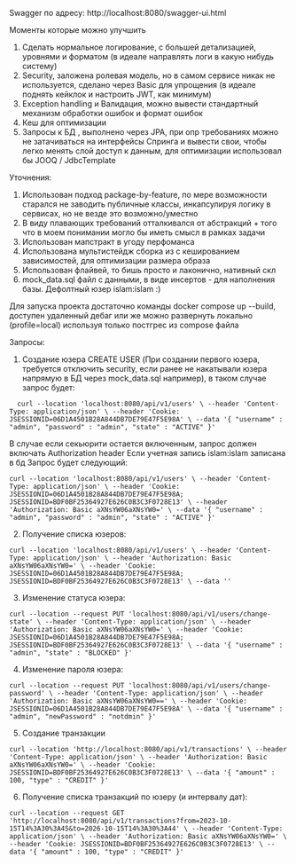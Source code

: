 Swagger по адресу: http://localhost:8080/swagger-ui.html 

Моменты которые можно улучшить

1. Сделать нормальное логирование, с большей детализацией, уровнями и форматом (в идеале направлять логи в какую нибудь систему)
2. Security, заложена ролевая модель, но в самом сервисе никак не используется, сделано через Basic для упрощения (в идеале поднять кейклок и настроить JWT, как минимум)
3. Exception handling и Валидация, можно вывести стандартный механизм обработки ошибок и формат ошибок
4. Кеш для оптимизации 
5. Запросы к БД , выполнено через JPA, при опр требованиях можно не затачиваться на интерфейсы Спринга и вывести свои, чтобы легко менять слой доступ к данным, для оптимизации использовал бы JOOQ / JdbcTemplate

Уточнения: 
1) Использован подход package-by-feature, по мере возможности старался не заводить публичные классы, инкапсулируя логику в сервисах, но не везде это возможно/уместно
2) В виду плавающих требований отталкивался от абстракций + того что в моем понимании могло бы иметь смысл в рамках задачи
3) Использован мапстракт в угоду перфоманса 
4) Использована мультистейдж сборка из с кешированием зависимостей, для оптимизации размера образа
5) Использован флайвей, то бишь просто и лаконично, нативный скл
6) mock_data.sql файл с данными, в виде инсертов - для наполнения базы. Дефолтный юзер islam:islam :)


Для запуска проекта достаточно команды docker compose up --build, доступен удаленный дебаг или же можно развернуть локально (profile=local) используя только постгрес из compose файла



Запросы: 
1) Создание юзера CREATE USER (При создании первого юзера, требуется отключить security, если ранее не накатывали юзера напрямую в БД через mock_data.sql например), в таком случае запрос будет: 

`   curl --location 'localhost:8080/api/v1/users' \
   --header 'Content-Type: application/json' \
   --header 'Cookie: JSESSIONID=06D1A4501B28A844DB7DE79E47F5E98A' \
   --data '{
   "username" : "admin",
   "password" : "admin",
   "state" : "ACTIVE"
   }'
`

В случае если секьюрити остается включенным, запрос должен включать Authorization header
Если учетная запись islam:islam записана в бд
Запрос будет следующий: 

`curl --location 'localhost:8080/api/v1/users' \
--header 'Content-Type: application/json' \
--header 'Cookie: JSESSIONID=06D1A4501B28A844DB7DE79E47F5E98A; JSESSIONID=BDF0BF25364927E626C0B3C3F0728E13' \
--header 'Authorization: Basic aXNsYW06aXNsYW0=' \
--data '{
    "username" : "admin",
    "password" : "admin",
    "state" : "ACTIVE"
}'`

2) Получение списка юзеров: 

`curl --location 'localhost:8080/api/v1/users' \
--header 'Content-Type: application/json' \
--header 'Authorization: Basic aXNsYW06aXNsYW0=' \
--header 'Cookie: JSESSIONID=06D1A4501B28A844DB7DE79E47F5E98A; JSESSIONID=BDF0BF25364927E626C0B3C3F0728E13' \
--data ''`

3) Изменение статуса юзера:

`curl --location --request PUT 'localhost:8080/api/v1/users/change-state' \
--header 'Content-Type: application/json' \
--header 'Authorization: Basic aXNsYW06aXNsYW0=' \
--header 'Cookie: JSESSIONID=06D1A4501B28A844DB7DE79E47F5E98A; JSESSIONID=BDF0BF25364927E626C0B3C3F0728E13' \
--data '{
    "username" : "admin",
    "state" : "BLOCKED"
}'`

4) Изменение пароля юзера: 

`curl --location --request PUT 'localhost:8080/api/v1/users/change-password' \
--header 'Content-Type: application/json' \
--header 'Authorization: Basic aXNsYW06aXNsYW0==' \
--header 'Cookie: JSESSIONID=06D1A4501B28A844DB7DE79E47F5E98A' \
--data '{
    "username" : "admin",
    "newPassword" : "notdmin"
}'`

5) Создание транзакции 

`curl --location 'http://localhost:8080/api/v1/transactions' \
   --header 'Content-Type: application/json' \
   --header 'Authorization: Basic aXNsYW06aXNsYW0=' \
   --header 'Cookie: JSESSIONID=BDF0BF25364927E626C0B3C3F0728E13' \
   --data '{
   "amount" : 100,
   "type" : "CREDIT"
   }'`

6) Получение списка транзакций по юзеру (и интервалу дат):

`curl --location --request GET 'http://localhost:8080/api/v1/transactions?from=2023-10-15T14%3A30%3A45&to=2026-10-15T14%3A30%3A44' \
--header 'Content-Type: application/json' \
--header 'Authorization: Basic aXNsYW06aXNsYW0=' \
--header 'Cookie: JSESSIONID=BDF0BF25364927E626C0B3C3F0728E13' \
--data '{
"amount" : 100,
"type" : "CREDIT"
}'`


